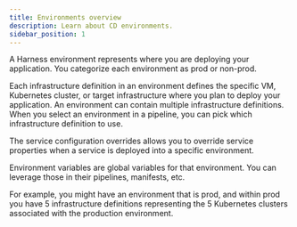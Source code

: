 ```yaml
---
title: Environments overview
description: Learn about CD environments.
sidebar_position: 1
---
```


A Harness environment represents where you are deploying your application. You categorize each environment as prod or non-prod.

Each infrastructure definition in an environment defines the specific VM, Kubernetes cluster, or target infrastructure where you plan to deploy your application. An environment can contain multiple infrastructure definitions. When you select an environment in a pipeline, you can pick which infrastructure definition to use.

The service configuration overrides allows you to override service properties when a service is deployed into a specific environment.

Environment variables are global variables for that environment. You can leverage those in their pipelines, manifests, etc.

For example, you might have an environment that is prod, and within prod you have 5 infrastructure definitions representing the 5 Kubernetes clusters associated with the production environment.